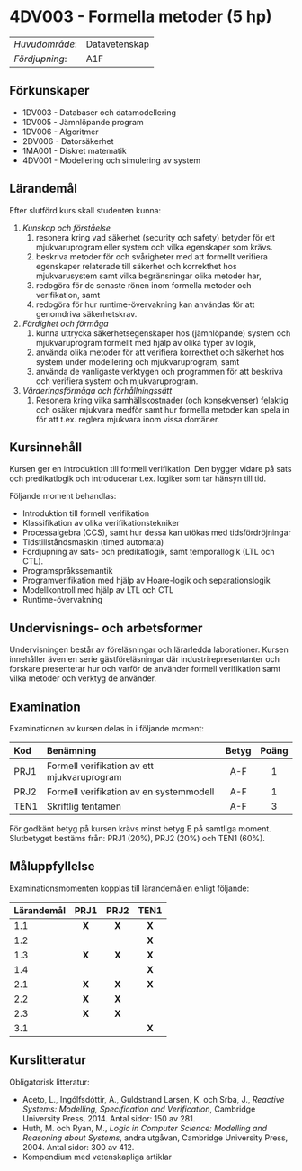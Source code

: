 # 4DV003 - Formella metoder (5 hp)

|     |     |
| --- | --- | 
| *Huvudområde*: | Datavetenskap | 
| *Fördjupning*: | A1F | 

## Förkunskaper

- 1DV003 - Databaser och datamodellering
- 1DV005 - Jämnlöpande program 
- 1DV006 - Algoritmer
- 2DV006 - Datorsäkerhet
- 1MA001 - Diskret matematik
- 4DV001 - Modellering och simulering av system

## Lärandemål

Efter slutförd kurs skall studenten kunna:

1. *Kunskap och förståelse*
    1. resonera kring vad säkerhet (security och safety) betyder för ett mjukvaruprogram eller system och vilka egenskaper som krävs.
    2. beskriva metoder för och svårigheter med att formellt verifiera egenskaper relaterade till säkerhet och korrekthet hos mjukvarusystem samt vilka begränsningar olika metoder har,
    3. redogöra för de senaste rönen inom formella metoder och verifikation, samt
    4. redogöra för hur runtime-övervakning kan användas för att genomdriva säkerhetskrav.
2. *Färdighet och förmåga*
    1. kunna uttrycka säkerhetsegenskaper hos (jämnlöpande) system och mjukvaruprogram formellt med hjälp av olika typer av logik,
    2. använda olika metoder för att verifiera korrekthet och säkerhet hos system under modellering och mjukvaruprogram, samt
    3. använda de vanligaste verktygen och programmen för att beskriva och verifiera system och mjukvaruprogram.
3. *Värderingsförmåga och förhållningssätt*
    1. Resonera kring vilka samhällskostnader (och konsekvenser) felaktig och osäker mjukvara medför samt hur formella metoder kan spela in för att t.ex. reglera mjukvara inom vissa domäner.

## Kursinnehåll

Kursen ger en introduktion till formell verifikation. Den bygger vidare på sats och predikatlogik och introducerar t.ex. logiker som tar hänsyn till tid. 

Följande moment behandlas:

- Introduktion till formell verifikation
- Klassifikation av olika verifikationstekniker
- Processalgebra (CCS), samt hur dessa kan utökas med tidsfördröjningar
- Tidstillståndsmaskin (timed automata)
- Fördjupning av sats- och predikatlogik, samt temporallogik (LTL och CTL).
- Programspråkssemantik
- Programverifikation med hjälp av Hoare-logik och separationslogik
- Modellkontroll med hjälp av LTL och CTL
- Runtime-övervakning

## Undervisnings- och arbetsformer

Undervisningen består av föreläsningar och lärarledda laborationer. Kursen innehåller även en serie gästföreläsningar där industrirepresentanter och forskare presenterar hur och varför de använder formell verifikation samt vilka metoder och verktyg de använder.

## Examination

Examinationen av kursen delas in i följande moment:

| Kod  | Benämning                                   | Betyg | Poäng |  
| :--- | :------------------------------------------ | :---: | :---: |  
| PRJ1 | Formell verifikation av ett mjukvaruprogram | A-F   | 1     |  
| PRJ2 | Formell verifikation av en systemmodell     | A-F   | 1     |  
| TEN1 | Skriftlig tentamen                          | A-F   | 3     |  

För godkänt betyg på kursen krävs minst betyg E på samtliga moment. Slutbetyget bestäms från: PRJ1 (20%), PRJ2 (20%) och TEN1 (60%).

## Måluppfyllelse

Examinationsmomenten kopplas till lärandemålen enligt följande:

| Lärandemål | PRJ1  | PRJ2  | TEN1  |
| :--------- | :---: | :---: | :---: |
| 1.1        | **X** | **X** | **X** |
| 1.2        |       |       | **X** |
| 1.3        | **X** | **X** | **X** |
| 1.4        |       |       | **X** |
| 2.1        | **X** | **X** | **X** |
| 2.2        | **X** | **X** |       |
| 2.3        | **X** | **X** |       |
| 3.1        |       |       | **X** |

## Kurslitteratur

Obligatorisk litteratur:

- Aceto, L., Ingólfsdóttir, A., Guldstrand Larsen, K. och Srba, J., *Reactive Systems: Modelling, Specification and Verification*, Cambridge University Press, 2014.  Antal sidor: 150 av 281.
- Huth, M. och Ryan, M., *Logic in Computer Science: Modelling and Reasoning about Systems*, andra utgåvan, Cambridge University Press, 2004. Antal sidor: 300 av 412.
- Kompendium med vetenskapliga artiklar
